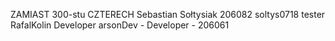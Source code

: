 ZAMIAST 300-stu CZTERECH
Sebastian Sołtysiak 206082		soltys0718		tester		
RafalKolin	Developer
arsonDev - Developer - 206061 

